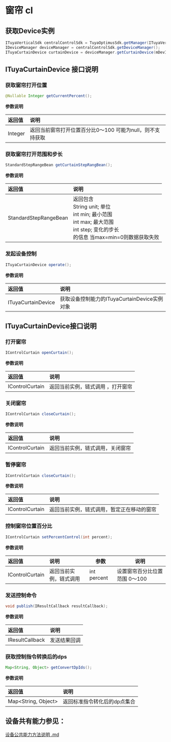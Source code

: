 # 窗帘  cl

## 获取Device实例

```java
ITuyaVerticalSdk centralControlSdk = TuyaOptimusSdk.getManager(ITuyaVerticalSdk.class);
IDeviceManager deviceManager = centralControlSdk.getDeviceManager();
ITuyaCurtainDevice curtainDevice = deviceManager.getCurtainDevice(mDevId);
```

## ITuyaCurtainDevice 接口说明

### 获取窗帘打开位置

```java
@Nullable Integer getCurrentPercent();
```

**参数说明**

| 返回值  | 说明                                     |
| :------ | :--------------------------------------- |
| Integer | 返回当前窗帘打开位置百分比0～100 可能为null，则不支持获取  |

### 获取窗帘打开范围和步长

```java
StandardStepRangeBean getCurtainStepRangBean();
```

**参数说明**

| 返回值                | 说明                                                         |
| :-------------------- | :----------------------------------------------------------- |
| StandardStepRangeBean | 返回包含<br />   String unit;  单位<br />   int min;  最小范围  <br />   int max;  最大范围  <br />   int step;  变化的步长 <br /> 的信息 当max=min=0则数据获取失败 |



### 发起设备控制

```java
ITuyaCurtainDevice operate();
```

**参数说明**

| 返回值             | 说明                                         |
| :----------------- | :------------------------------------------- |
| ITuyaCurtainDevice | 获取设备控制能力的ITuyaCurtainDevice实例对象 |

## ITuyaCurtainDevice接口说明

### 打开窗帘

```java
IControlCurtain openCurtain();
```

**参数说明**

| 返回值          | 说明                              |
| :-------------- | :-------------------------------- |
| IControlCurtain | 返回当前实例，链式调用 ，打开窗帘 |

### 关闭窗帘

```java
IControlCurtain closeCurtain();
```

**参数说明**

| 返回值          | 说明                             |
| :-------------- | :------------------------------- |
| IControlCurtain | 返回当前实例，链式调用，关闭窗帘 |



### 暂停窗帘

```java
IControlCurtain closeCurtain();
```

**参数说明**

| 返回值          | 说明                                       |
| :-------------- | :----------------------------------------- |
| IControlCurtain | 返回当前实例，链式调用，暂定正在移动的窗帘 |

### 控制窗帘位置百分比

```java
IControlCurtain setPercentControl(int percent);
```

**参数说明**

| 返回值          | 说明                   | 参数        | 说明                            |
| :-------------- | :--------------------- | ----------- | ------------------------------- |
| IControlCurtain | 返回当前实例，链式调用 | int percent | 设置窗帘百分比位置  范围 0～100 |



### 发送控制命令

```java
void publish(IResultCallback resultCallback);
```

**参数说明**

| 返回值          | 说明         |
| :-------------- | :----------- |
| IResultCallback | 发送结果回调 |

### 获取控制指令转换后的dps

```java
Map<String, Object> getConvertDpIds();
```

**参数说明**

| 返回值              | 说明                         |
| :------------------ | :--------------------------- |
| Map<String, Object> | 返回标准指令转化后的dp点集合 |



## 设备共有能力参见：

[设备公共能力方法说明 .md](./device_public_ablity_method.md)  